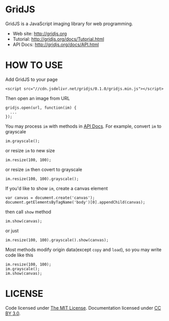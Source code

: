 # GridJS

GridJS is a JavaScript imaging library for web programming.

* Web site: <http://gridjs.org>
* Tutorial: <http://gridjs.org/docs/Tutorial.html>
* API Docs: <http://gridjs.org/docs/API.html>

# HOW TO USE

Add GridJS to your page

```
<script src="//cdn.jsdelivr.net/gridjs/0.1.0/gridjs.min.js"></script>
```

Then open an image from URL

```
gridjs.open(url, function(im) {
  ...
});
```

You may process `im` with methods in [API Docs](http://gridjs.org/docs/API.html). For example, convert `im` to grayscale

```
im.grayscale();
```

or resize `im` to new size

```
im.resize(100, 100);
```

or resize `im` then covert to grayscale

```
im.resize(100, 100).grayscale();
```

If you'd like to show `im`, create a canvas element

```
var canvas = document.create('canvas');
document.getElementsByTagName('body')[0].appendChild(canvas);
```

then call `show` method

```
im.show(canvas);
```

or just

```
im.resize(100, 100).grayscale().show(canvas);
```

Most methods modify origin data(except `copy` and `load`), so you may write code like this

```
im.resize(100, 100);
im.grayscale();
im.show(canvas);
```

# LICENSE

Code licensed under [The MIT License](https://github.com/gridjs/gridjs/blob/master/LICENSE). Documentation licensed under [CC BY 3.0](http://creativecommons.org/licenses/by/3.0/).
